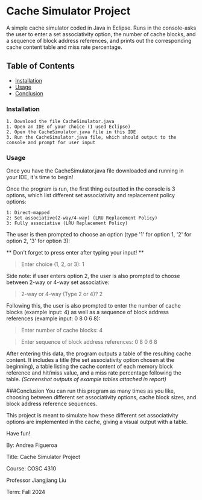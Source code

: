 # Cache Simulator Project 
A simple cache simulator coded in Java in Eclipse. Runs in the console-asks the user to enter a set associativity option, the number of cache blocks, and a sequence of block address references, and prints out the corresponding cache content table and miss rate percentage. 

## Table of Contents
- [Installation](#installation)
- [Usage](#usage)
- [Conclusion](#conclusion)

### Installation
	1. Download the file CacheSimulator.java
	1. Open an IDE of your choice (I used Eclipse)
	2. Open the CacheSimulator.java file in this IDE
	3. Run the CacheSimulator.java file, which should output to the console and prompt for user input
	
	
### Usage
Once you have the CacheSimulator.java file downloaded and running in your IDE, it's time to begin!

Once the program is run, the first thing outputted in the console is 3 options, which list different set associativity and replacement policy options:

	1: Direct-mapped 
	2: Set associative(2-way/4-way) (LRU Replacement Policy) 
	3: Fully associative (LRU Replacement Policy) 

The user is then prompted to choose an option (type '1' for option 1, '2' for option 2, '3' for option 3):

** Don't forget to press enter after typing your input! **
>Enter choice (1, 2, or 3): 1

Side note: if user enters option 2, the user is also prompted to choose between 2-way or 4-way set associative:
> 2-way or 4-way (Type 2 or 4)? 2

Following this, the user is also prompted to enter the number of cache blocks (example input: 4) as well as a sequence of block address references (example input: 0 8 0 6 8):
>Enter number of cache blocks: 4 

>Enter sequence of block address references: 0 8 0 6 8

After entering this data, the program outputs a table of the resulting cache content. It includes a title (the set associativity option chosen at the beginning), a table listing the cache content of each memory block reference and hit/miss value, and a miss rate percentage following the table.
	*(Screenshot outputs of example tables attached in report)*


###Conclusion
You can run this program as many times as you like, choosing between different set associativity options, cache block sizes, and block address reference sequences.

This project is meant to simulate how these different set associativity options are implemented in the cache, giving a visual output with a table.

Have fun!



By: Andrea Figueroa

Title: Cache Simulator Project

Course: COSC 4310

Professor Jiangjiang Liu

Term: Fall 2024
